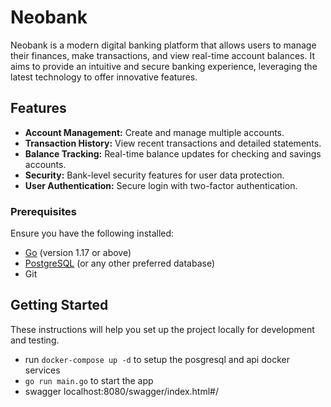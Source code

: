 # Neobank

Neobank is a modern digital banking platform that allows users to manage their finances, make transactions, and view real-time account balances. It aims to provide an intuitive and secure banking experience, leveraging the latest technology to offer innovative features.

## Features

- **Account Management:** Create and manage multiple accounts.
- **Transaction History:** View recent transactions and detailed statements.
- **Balance Tracking:** Real-time balance updates for checking and savings accounts.
- **Security:** Bank-level security features for user data protection.
- **User Authentication:** Secure login with two-factor authentication.

### Prerequisites

Ensure you have the following installed:

- [Go](https://golang.org/dl/) (version 1.17 or above)
- [PostgreSQL](https://www.postgresql.org/) (or any other preferred database)
- Git

## Getting Started

These instructions will help you set up the project locally for development and testing.
- run `docker-compose up -d` to setup the posgresql and api docker services
- `go run main.go` to start the app
- swagger localhost:8080/swagger/index.html#/
